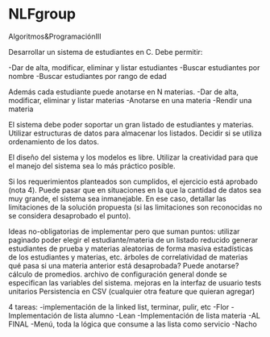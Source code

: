 # NLFgroup
Algoritmos&amp;ProgramaciónIII


Desarrollar un sistema de estudiantes en C. Debe permitir:

-Dar de alta, modificar, eliminar y listar estudiantes
-Buscar estudiantes por nombre
-Buscar estudiantes por rango de edad

Además cada estudiante puede anotarse en N materias.
-Dar de alta, modificar, eliminar y listar materias
-Anotarse en una materia
-Rendir una materia

El sistema debe poder soportar un gran listado de estudiantes y materias. Utilizar estructuras de datos para almacenar los listados. Decidir si se utiliza ordenamiento de los datos.

El diseño del sistema y los modelos es libre. Utilizar la creatividad para que el manejo del sistema sea lo más práctico posible.

Si los requerimientos planteados son cumplidos, el ejercicio está aprobado (nota 4). Puede pasar que en situaciones en la que la cantidad de datos sea muy grande, el sistema sea inmanejable. En ese caso, detallar las limitaciones de la solución propuesta (si las limitaciones son reconocidas no se considera desaprobado el punto).

Ideas no-obligatorias de implementar pero que suman puntos:
utilizar paginado
poder elegir el estudiante/materia de un listado reducido
generar estudiantes de prueba y materias aleatorias de forma masiva
estadísticas de los estudiantes y materias, etc.
árboles de correlatividad de materias
qué pasa si una materia anterior está desaprobada? Puede anotarse?
cálculo de promedios.
archivo de configuración general donde se especifican las variables del sistema.
mejoras en la interfaz de usuario
tests unitarios
Persistencia en CSV
(cualquier otra feature que quieran agregar)


4 tareas: 
-implementación de la linked list, terminar, pulir, etc -Flor
-Implementación de lista alumno  -Lean
-Implementación de lista materia -AL FINAL
-Menú, toda la lógica que consume a las lista como servicio -Nacho
